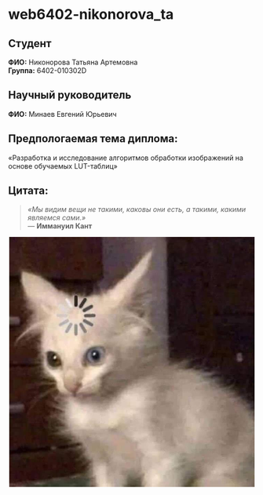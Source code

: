 # web6402-nikonorova_ta
## Студент  
**ФИО:** Никонорова Татьяна Артемовна  
**Группа:** 6402-010302D

## Научный руководитель
**ФИО:** Минаев Евгений Юрьевич

## Предпологаемая тема диплома: 
«Разработка и исследование алгоритмов обработки изображений на основе обучаемых LUT-таблиц»

## Цитата:
> *«Мы видим вещи не такими, каковы они есть, а такими, какими являемся сами.»*  
> — **Иммануил Кант**

<p align="center">
  <img src="image.jpg" alt="Пример изображения" width="500"/>
</p>
